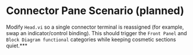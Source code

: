# Connector Pane Scenario (planned)

Modify `Head.vi` so a single connector terminal is reassigned (for example,
swap an indicator/control binding). This should trigger the `Front Panel` and
`Block Diagram functional` categories while keeping cosmetic sections quiet.***
